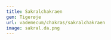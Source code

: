 ```yaml
---
title: Sakralchakraen
gem: Tigerøje
url: vademecum/chakras/sakralchakraen
image: sakral.da.png
---
```

